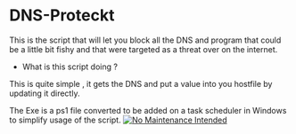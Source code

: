 # DNS-Proteckt
This is the script that will let you block all the DNS and program that could be a little bit fishy and that were targeted as a threat over on the internet.

+ What is this script doing ? 

This is quite simple , it gets the DNS and put a value into you hostfile by updating it directly.


The Exe is a ps1 file converted to be added on a task scheduler in Windows to simplify usage of the script.
[![No Maintenance Intended](http://unmaintained.tech/badge.svg)](http://unmaintained.tech/)
